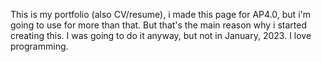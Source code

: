 This is my portfolio (also CV/resume), i made this page for AP4.0, but i'm going to use for more than that.
But that's the main reason why i started creating this. I was going to do it anyway, but not in January, 2023.
I love programming.